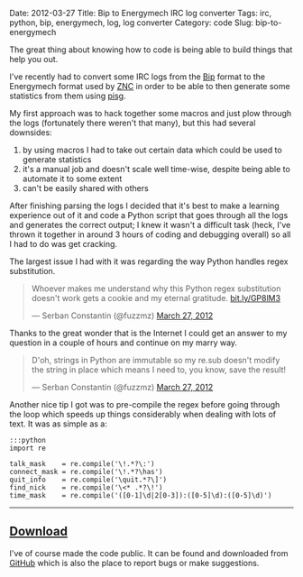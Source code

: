 Date: 2012-03-27
Title: Bip to Energymech IRC log converter
Tags: irc, python, bip, energymech, log, log converter
Category: code
Slug: bip-to-energymech

The great thing about knowing how to code is being able to build things that help you out.

I've recently had to convert some IRC logs from the [Bip](http://bip.milkypond.org/) format to the Energymech format used by [ZNC](http://wiki.znc.in/) in order to be able to then generate some statistics from them using [pisg](http://pisg.sourceforge.net/).

My first approach was to hack together some macros and just plow through the logs (fortunately there weren't that many), but this had several downsides:

1. by using macros I had to take out certain data which could be used to generate statistics
2. it's a manual job and doesn't scale well time-wise, despite being able to automate it to some extent
3. can't be easily shared with others

After finishing parsing the logs I decided that it's best to make a learning experience out of it and code a Python script that goes through all the logs and generates the correct output; I knew it wasn't a difficult task (heck, I've thrown it together in around 3 hours of coding and debugging overall) so all I had to do was get cracking.

The largest issue I had with it was regarding the way Python handles regex substitution.

<blockquote class="twitter-tweet tw-align-center"><p>Whoever makes me understand why this Python regex substitution doesn't work gets a cookie and my eternal gratitude. <a href="http://t.co/fj8Nn6i4" title="http://bit.ly/GP8lM3">bit.ly/GP8lM3</a></p>&mdash; Serban Constantin (@fuzzmz) <a href="https://twitter.com/fuzzmz/status/184431795746516992" data-datetime="2012-03-27T00:09:01+00:00">March 27, 2012</a></blockquote>
<script src="//platform.twitter.com/widgets.js" charset="utf-8"></script>

Thanks to the great wonder that is the Internet I could get an answer to my question in a couple of hours and continue on my marry way.

<blockquote class="twitter-tweet tw-align-center"><p>D'oh, strings in Python are immutable so my re.sub doesn't modify the string in place which means I need to, you know, save the result!</p>&mdash; Serban Constantin (@fuzzmz) <a href="https://twitter.com/fuzzmz/status/184479937229627392" data-datetime="2012-03-27T03:20:19+00:00">March 27, 2012</a></blockquote>
<script src="//platform.twitter.com/widgets.js" charset="utf-8"></script>

Another nice tip I got was to pre-compile the regex before going through the loop which speeds up things considerably when dealing with lots of text. It was as simple as a:

    :::python
    import re

    talk_mask    = re.compile('\!.*?\:')
    connect_mask = re.compile('\!.*?\has')
    quit_info    = re.compile('\quit.*?\]')
    find_nick    = re.compile('\<* .*?\!')
    time_mask    = re.compile('([0-1]\d|2[0-3]):([0-5]\d):([0-5]\d)')

***

[Download](https://github.com/fuzzmz/bip-to-energymech)
-------------------------------------------------------

I've of course made the code public. It can be found and downloaded from [GitHub](https://github.com/fuzzmz/bip-to-energymech) which is also the place to report bugs or make suggestions.